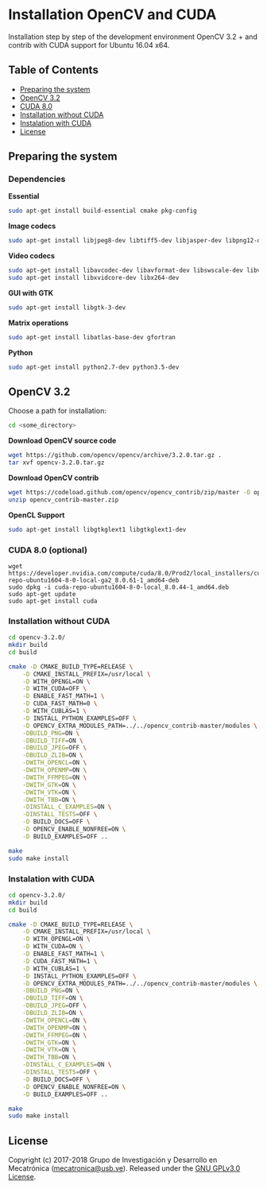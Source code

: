 # Installation OpenCV and CUDA 

Installation step by step of the development environment OpenCV 3.2 + and contrib with CUDA support for Ubuntu 16.04 x64.

## Table of Contents
- [Preparing the system]()
- [OpenCV 3.2]()
- [CUDA 8.0]()
- [Installation without CUDA]()
- [Instalation with CUDA]()
- [License](#license)

## Preparing the system

### Dependencies

**Essential**
```bash
sudo apt-get install build-essential cmake pkg-config
```
**Image codecs**
```bash
sudo apt-get install libjpeg8-dev libtiff5-dev libjasper-dev libpng12-dev
```

**Video codecs**
```bash
sudo apt-get install libavcodec-dev libavformat-dev libswscale-dev libv4l-dev
sudo apt-get install libxvidcore-dev libx264-dev
```

**GUI with GTK**
```bash
sudo apt-get install libgtk-3-dev
```

**Matrix operations**
```bash
sudo apt-get install libatlas-base-dev gfortran
```

**Python**
```bash
sudo apt-get install python2.7-dev python3.5-dev
```

## OpenCV 3.2
Choose a path for installation:
```bash
cd <some_directory>
```

**Download OpenCV source code**
```bash
wget https://github.com/opencv/opencv/archive/3.2.0.tar.gz .
tar xvf opencv-3.2.0.tar.gz 
```

**Download OpenCV contrib**
```bash
wget https://codeload.github.com/opencv/opencv_contrib/zip/master -O opencv_contrib-master.zip
unzip opencv_contrib-master.zip
```

**OpenCL Support**
```bash
sudo apt-get install libgtkglext1 libgtkglext1-dev
```

### CUDA 8.0 (optional)
```bash-
wget https://developer.nvidia.com/compute/cuda/8.0/Prod2/local_installers/cuda-repo-ubuntu1604-8-0-local-ga2_8.0.61-1_amd64-deb
sudo dpkg -i cuda-repo-ubuntu1604-8-0-local_8.0.44-1_amd64.deb
sudo apt-get update
sudo apt-get install cuda
```

### Installation without CUDA
```bash
cd opencv-3.2.0/
mkdir build
cd build

cmake -D CMAKE_BUILD_TYPE=RELEASE \
    -D CMAKE_INSTALL_PREFIX=/usr/local \
    -D WITH_OPENGL=ON \
    -D WITH_CUDA=OFF \
    -D ENABLE_FAST_MATH=1 \
    -D CUDA_FAST_MATH=0 \
    -D WITH_CUBLAS=1 \
    -D INSTALL_PYTHON_EXAMPLES=OFF \
    -D OPENCV_EXTRA_MODULES_PATH=../../opencv_contrib-master/modules \
    -DBUILD_PNG=ON \
    -DBUILD_TIFF=ON \
    -DBUILD_JPEG=OFF \
    -DBUILD_ZLIB=ON \
    -DWITH_OPENCL=ON \
    -DWITH_OPENMP=ON \
    -DWITH_FFMPEG=ON \
    -DWITH_GTK=ON \
    -DWITH_VTK=ON \
    -DWITH_TBB=ON \
    -DINSTALL_C_EXAMPLES=ON \
    -DINSTALL_TESTS=OFF \
	-D BUILD_DOCS=OFF \
	-D OPENCV_ENABLE_NONFREE=ON \
    -D BUILD_EXAMPLES=OFF ..

make
sudo make install
```

### Instalation with CUDA
```bash
cd opencv-3.2.0/
mkdir build
cd build

cmake -D CMAKE_BUILD_TYPE=RELEASE \
    -D CMAKE_INSTALL_PREFIX=/usr/local \
    -D WITH_OPENGL=ON \
    -D WITH_CUDA=ON \
    -D ENABLE_FAST_MATH=1 \
    -D CUDA_FAST_MATH=1 \
    -D WITH_CUBLAS=1 \
    -D INSTALL_PYTHON_EXAMPLES=OFF \
    -D OPENCV_EXTRA_MODULES_PATH=../../opencv_contrib-master/modules \
    -DBUILD_PNG=ON \
    -DBUILD_TIFF=ON \
    -DBUILD_JPEG=OFF \
    -DBUILD_ZLIB=ON \
    -DWITH_OPENCL=ON \
    -DWITH_OPENMP=ON \
    -DWITH_FFMPEG=ON \
    -DWITH_GTK=ON \
    -DWITH_VTK=ON \
    -DWITH_TBB=ON \
    -DINSTALL_C_EXAMPLES=ON \
    -DINSTALL_TESTS=OFF \
	-D BUILD_DOCS=OFF \
	-D OPENCV_ENABLE_NONFREE=ON \
    -D BUILD_EXAMPLES=OFF ..

make
sudo make install
```

## License

Copyright (c) 2017-2018 Grupo de Investigación y Desarrollo en Mecatrónica (<mecatronica@usb.ve>).
Released under the [GNU GPLv3.0 License](LICENSE). 
